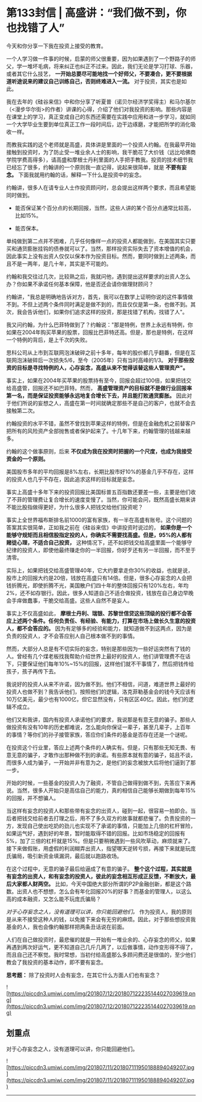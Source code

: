 # 第133封信 | 高盛讲：“我们做不到，你也找错了人”

今天和你分享一下我在投资上接受的教育。

一个人学习做一件事的时候，启蒙的师父很重要，因为如果遇到了一个野路子的师父，学一堆坏毛病，将来纠正也纠正不过来。因此，我们无论是学习打球、乐器，或者其它什么技艺， **一开始总要尽可能地找一个好师父，不要凑合，更不要根据道听途说来的建议自己训练自己，否则终难进入一流。** 对于投资，其实也是如此。

我在去年的《硅谷来信》中和你分享了听夏普（诺贝尔经济学奖得主）和马尔基尔（<漫步华尔街>的作者）讲课的心得，介绍了他们对我投资的影响。那些内容是在课堂上的学习，真正变成自己的东西还需要在实践中应用和进一步学习，就如同一个大学毕业生要到单位真正工作一段时间后，边干边琢磨，才能把所学的消化吸收一样。

而教我实践的这个老师就是高盛，具体讲是里面的一个投资人约翰。在我最早开始接触到投资时，为了防止受一堆业余人士的影响，我干脆花了大价钱（远比哈佛商学院学费高得多），请高盛和摩根士丹利里面的人手把手教我。投资的技术细节我已经忘了很多，约翰讲的一个原则我一直记得，说起来很简单，就是 **不要有妄念。** 下面我就用约翰的话，解释一下什么是投资中的妄念。

约翰讲，很多人在请专业人士作投资顾问时，总会提出这样两个要求，而且希望能同时做到。

* 能否保证某个百分点的长期回报，当然，这些人讲的某个百分点通常比较高，比如15%。

* 能否保本。

单纯做到第二点并不困难，几乎任何像样一点的投资人都能做到，在美国其实只要买和通货膨胀挂钩的债券就可以了。当然，那样投资实际失去了资本增值的机会，因此事实上没有出资人仅仅以保本作为投资目标。然而，要同时做到上述两条，而且不是一两年，是几十年，其实是不可能的。

约翰和我交往过几次，比较熟之后，我就问他，遇到提出这样要求的出资人怎么办？你如果不承诺任何基本保障，他是否还会请你做理财顾问？

约翰讲，"我总是明确地告诉对方，首先，我可以在数学上证明你说的这件事情做不到。不但上述两个条件同时满足是做不到的，而且仅仅是第一条，也做不到。其次，我会告诉他们，如果你们追求这样的投资，那是找错了机构，找错了人"。

我又问约翰，为什么巴菲特做到了？约翰说："那是特例，世界上永远有特例，你如果在2004年购买苹果的股票，回报比巴菲特还高。但是，那也是特例，在这样一个特例的背后，是上千次的失败。

思科公司从上市到互联网泡沫破碎之前十多年，每年的股价都几乎翻番，但是在互联网泡沫破碎后一次损失5/6，至今（2005年）只有当时高峰的1/3。 **对于那些投资的目标是寻找特例的人，心存妄念，高盛从来不觉得该替这些人管理资产"。**

事实上，如果在2004年买苹果的股票持有至今，回报会超过100倍，如果把钱交给高盛管，回报还不如巴菲特。然而， **高盛管理资产的目标就不是做行业回报率第一名，而是保证投资能够永远地复合增长下去，并且能打败通货膨胀。** 因此对于他们所说的妄想之人，高盛在第一时间就确定那些不是自己的客户，也就不会去接触第二次。

约翰投资的水平不错，虽然不曾找到苹果这样的特例，但是在金融危机之前替客户把所有的风险资产全部抛售或者保护起来了。十几年下来，约翰管理的钱越来越多。

约翰的这个做事原则，后来 **不仅成为我在投资时把握的一个尺度，也成为我接受资金的一个原则。**

美国股市多年的平均回报是8%左右，长期比股市好10%的基金几乎不存在，这样的投资人也几乎不存在，因此追求这样的目标就是妄念。

事实上高盛十多年下来的投资回报比美国标普五百指数还要差一些，主要是他们收了不菲的管理费让复合增长的速度变慢了。当然，你可能会问，既然高盛长期来讲不能比股指做得更好，为什么很多人把钱交给他们投资呢？

事实上全世界福布斯排名前1000的富有家族，有一半在高盛有账号。这个问题的答案其实很简单，正如我之前在《硅谷来信》中讲投资时说过的， **如果你是一个能够守规矩而且相信股指定投的人，你确实不需要找高盛。但是，95%的人都有赌徒心理，不适合自己投资，** 这种情况下，还不如把钱交给高盛里面一个能够守纪律的投资人，即使他最终赚走你的一半回报，你好歹还有另一半回报，而不至于清零。

实际上，如果把钱交给高盛管理40年，它大约要拿走你30%的收益，也就是说，股市上的回报大约是20倍，钱放在高盛只有14倍。但是，很多心存妄念的人会把钱折腾光，即使折腾不光，美国散户们四十年的整体回报只有120%左右，年均2%，还不如存银行。因此，很多人知道自己不适合做投资，钱放在自己身边早晚会手痒做蠢事，干脆交给高盛。这些人自然不是妄人。

事实上不仅高盛如此， **摩根士丹利、瑞银、苏黎世信贷这些顶级的投行都不会答应上述两个条件。任何负责任、有经验、有能力，打算在市场上做长久生意的投资人，都不会答应的。** 因为有足够多的经验和能力，就知道做不到这两点，因为是负责的投资人，才不会答应别人自己根本做不到的事情。

然而，大部分人总是有不切实际的妄念，特别是那些因为一些好运突然有了钱的人。曾经有几个煤老板找我帮助介绍世界上最好的投资人，他们讲管理费不在话下，只要保证他们每年10%~15%的回报，这样他们就不干事情了，然后把钱传给孩子，孩子再传下去。

我说好的投资人从来不许诺，因为做不到。他们不相信，问道，难道世界上最好的投资人也做不到？我告诉他们，按照他们的逻辑，洛克菲勒基金会的钱今天应该有10万亿美元，最少也有1000亿，但它显然没有，只有区区40亿。因此，他们的逻辑不成立。

他们又和我讲，国内有投资人承诺他们的要求，我说那是有意无意的骗子。那些人做投资有没有10年的历史都难说，怎么能向你保证一辈子，甚至几辈子，上百年的事情？等你们的孙子接管家族，答应你们条件的基金是否存在还是一个谜呢。

在投资这个行业里，答应上述两个条件的人确实有。但是，只有那些无知无畏、有意无意的骗子，才敢作出那种做不到的承诺。有些原本就有意的骗子，姑且不谈，而很多人成为骗子，一开始并非有意为之，是他们的妄念被放大后将他们逼到了那一步。

开始的时候，一些基金的投资人为了融资，不管自己做得到做不到，先答应下来再说。当然，很多人开始只是高估自己的能力，真的相信自己能够长期做到每年15%的回报，并不想骗人。

当这样有妄念的投资人和那些带有妄念的出资人，碰到一起，很容易一拍即合。当后者把钱交给前者去打理之后，用不了多久双方的故事就都悲催了。负责投资的一方，发现自己使出吃奶的劲儿也实现不了承诺的事情，只能加上几倍的杠杆冒险，如果运气好，遇到好的年景，暂时能取得不错的回报。比如市场稳定的回报有5%，加了三倍的杠杆就是15%。但是只要稍微遇到一些风吹草动，麻烦就来了。接下来做假账，用虚假的利润糊弄出资人，指望哪天逆转亏损，再接下来就是玩庞氏骗局，吸引新资金填漏洞，最后就以跑路收场。

在这个过程中，无意的骗子最后给逼成了有意的骗子。 **整个这个过程，其实就是有妄念的出资人，和有妄念的投资人，彼此的妄念相互形成正反馈，不断放大，最后大家都人财两空。** 比如，今天中国绝大部分所谓的P2P金融创新，都是这个路数。出资人也不想想，怎么会有年化回报20%的好事？而基金的管理人，以这么高的成本融资，又怎么能不玩庞氏骗局？

 *对于心存妄念之人，没有道理可以讲，你只能回避他们。* 作为投资人，我的原则是从来不接受这种人的钱，以免接下来会有无穷的麻烦。因此，对于那些想投资我基金的人，我也会像约翰那样把两条丑话说在前面。

人们在自己做投资时，最悲催的就是一开始有一堆业余的、心存妄念的师父，如果再遇到两次好运气，更不知道自己几斤几两了，以后做事情，动作变形得不得了，而且自己还不察觉。我时常想，当初付给高盛那么多顾问费还是很值的，至少他们教会了我投资的基本动作，即不要有妄念。

 **思考题：** 除了投资时人会有妄念，在其它什么方面人们也有妄念？

![https://piccdn3.umiwi.com/img/201807/12/201807122235144027039619.png](https://piccdn3.umiwi.com/img/201807/12/201807122235144027039619.png)

## 划重点

对于心存妄念之人，没有道理可以讲，你只能回避他们。

![https://piccdn3.umiwi.com/img/201807/11/201807111950188894049207.jpg](https://piccdn3.umiwi.com/img/201807/11/201807111950188894049207.jpg)

---
